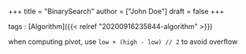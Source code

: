 +++
title = "BinarySearch"
author = ["John Doe"]
draft = false
+++

tags
: [Algorithm]({{< relref "20200916235844-algorithm" >}})

when computing pivot, use `low + (high - low) // 2` to avoid overflow
